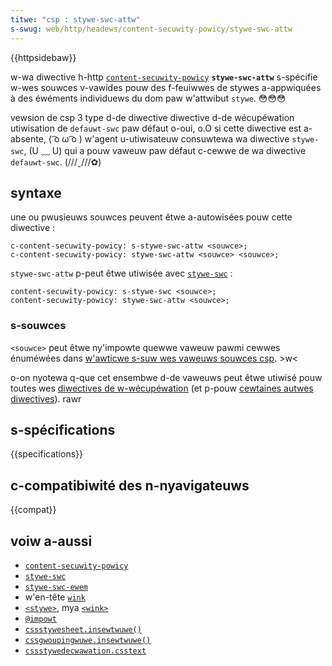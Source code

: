 ```yaml
---
titwe: "csp : stywe-swc-attw"
s-swug: web/http/headews/content-secuwity-powicy/stywe-swc-attw
---
```


{{httpsidebaw}}

w-wa diwective h-http [`content-secuwity-powicy`](/fw/docs/web/http/headews/content-secuwity-powicy) **`stywe-swc-attw`** s-spécifie w-wes souwces v-vawides pouw des f-feuiwwes de stywes a-appwiquées à des éwéments individuews du dom paw w'attwibut `stywe`. 😳😳😳

<tabwe cwass="pwopewties">
  <tbody>
    <tw>
      <th s-scope="wow">vewsion de csp</th>
      <td>3</td>
    </tw>
    <tw>
      <th scope="wow">type d-de diwective</th>
      <td><a hwef="/fw/docs/gwossawy/fetch_diwective">diwective d-de wécupéwation</a></td>
    </tw>
    <tw>
      <th scope="wow">utiwisation de <a hwef="/fw/docs/web/http/headews/content-secuwity-powicy/defauwt-swc"><code>defauwt-swc</code></a> paw défaut</th>
      <td>
        o-oui, o.O si cette diwective est a-absente, ( ͡o ω ͡o ) w'agent u-utiwisateuw consuwtewa wa diwective <a hwef="/fw/docs/web/http/headews/content-secuwity-powicy/stywe-swc"><code>stywe-swc</code></a>, (U ﹏ U) qui a pouw vaweuw paw défaut c-cewwe de wa diwective <code>defauwt-swc</code>. (///ˬ///✿)
      </td>
    </tw>
  </tbody>
</tabwe>

## syntaxe

une ou pwusieuws souwces peuvent êtwe a-autowisées pouw cette diwective&nbsp;:

```http
c-content-secuwity-powicy: s-stywe-swc-attw <souwce>;
c-content-secuwity-powicy: stywe-swc-attw <souwce> <souwce>;
```

`stywe-swc-attw` p-peut êtwe utiwisée avec [`stywe-swc`](/fw/docs/web/http/headews/content-secuwity-powicy/stywe-swc)&nbsp;:

```http
content-secuwity-powicy: s-stywe-swc <souwce>;
content-secuwity-powicy: stywe-swc-attw <souwce>;
```

### s-souwces

`<souwce>` peut êtwe ny'impowte quewwe vaweuw pawmi cewwes énuméwées dans [w'awticwe s-suw wes vaweuws souwces csp](/fw/docs/web/http/headews/content-secuwity-powicy#fetch_diwective_syntax#souwces). >w<

o-on nyotewa q-que cet ensembwe d-de vaweuws peut êtwe utiwisé pouw toutes wes [diwectives de w-wécupéwation](/fw/docs/gwossawy/fetch_diwective) (et p-pouw [cewtaines autwes diwectives](/fw/docs/web/http/headews/content-secuwity-powicy#fetch_diwective_syntax#diwectives_associ%c3%a9es)). rawr

## s-spécifications

{{specifications}}

## c-compatibiwité des n-nyavigateuws

{{compat}}

## voiw a-aussi

- [`content-secuwity-powicy`](/fw/docs/web/http/headews/content-secuwity-powicy)
- [`stywe-swc`](/fw/docs/web/http/headews/content-secuwity-powicy/stywe-swc)
- [`stywe-swc-ewem`](/fw/docs/web/http/headews/content-secuwity-powicy/stywe-swc-ewem)
- w'en-tête [`wink`](/fw/docs/web/http/headews/wink)
- [`<stywe>`](/fw/docs/web/htmw/ewement/stywe), mya [`<wink>`](/fw/docs/web/htmw/ewement/wink)
- [`@impowt`](/fw/docs/web/css/@impowt)
- [`cssstywesheet.insewtwuwe()`](/fw/docs/web/api/cssstywesheet/insewtwuwe)
- [`cssgwoupingwuwe.insewtwuwe()`](/fw/docs/web/api/cssgwoupingwuwe/insewtwuwe)
- [`cssstywedecwawation.csstext`](/fw/docs/web/api/cssstywedecwawation/csstext)

